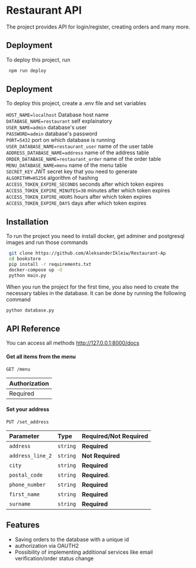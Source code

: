 # Restaurant API

The project provides API for login/register, creating orders and many more.



## Deployment

To deploy this project, run

```bash
 npm run deploy
```


## Deployment

To deploy this project, create a .env file and set variables

`HOST_NAME=localhost` Database host name \
`DATABASE_NAME=restaurant` self explainatory \
`USER_NAME=admin` database's user \
`PASSWORD=admin` database's password \
`PORT=5432` port on which database is running \
`USER_DATABASE_NAME=restaurant_user` name of the user table \
`ADDRESS_DATABASE_NAME=address` name of the address table \
`ORDER_DATABASE_NAME=restaurant_order` name of the order table \
`MENU_DATABASE_NAME=menu` name of the menu table \
`SECRET_KEY` JWT secret key that you need to generate \
`ALGORITHM=HS256` algorithm of hashing \
`ACCESS_TOKEN_EXPIRE_SECONDS` seconds after which token expires \
`ACCESS_TOKEN_EXPIRE_MINUTES=30` minutes after which token expires \
`ACCESS_TOKEN_EXPIRE_HOURS` hours after which token expires \
`ACCESS_TOKEN_EXPIRE_DAYS` days after which token expires


## Installation

To run the project you need to install docker, get adminer and postgresql images and  run those commands

```bash
 git clone https://github.com/AleksanderIkleiw/Restaurant-Ap
 cd bookstore
 pip install -r requirements.txt
 docker-compose up -d
 python main.py
```
When you run the project for the first time, you also need to create the necessary tables in the database. It can be done by running the following command
```bash
python database.py
```  

## API Reference
You can access all methods http://127.0.0.1:8000/docs
#### Get all items from the menu

```http
GET /menu
```

| Authorization |              
| :-------- |
| Required |


#### Set your address

```http
PUT /set_address
```

| Parameter | Type     | Required/Not Required                       |
| :-------- | :------- | :-------------------------------- |
| `address`| `string` | **Required**|
| `address_line_2`      | `string` | **Not Required**|
| `city`      | `string` | **Required**|
| `postal_code`      | `string` | **Required**.|
| `phone_number`      | `string` | **Required**|
| `first_name`      | `string` | **Required**|
| `surname`      | `string` | **Required**|



## Features

- Saving orders to the database with a unique id
- authorization via OAUTH2
- Possibility of implementing additional services like email verification/order status change
